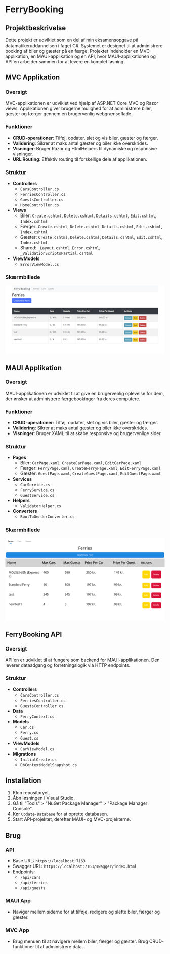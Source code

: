 # FerryBooking

## Projektbeskrivelse
Dette projekt er udviklet som en del af min eksamensopgave på datamatikeruddannelsen i faget C#. Systemet er designet til at administrere booking af biler og gæster på en færge. Projektet indeholder en MVC-applikation, en MAUI-applikation og en API, hvor MAUI-applikationen og API'en arbejder sammen for at levere en komplet løsning.

## MVC Applikation
### Oversigt
MVC-applikationen er udviklet ved hjælp af ASP.NET Core MVC og Razor views. Applikationen giver brugerne mulighed for at administrere biler, gæster og færger gennem en brugervenlig webgrænseflade.

### Funktioner
- **CRUD-operationer**: Tilføj, opdater, slet og vis biler, gæster og færger.
- **Validering**: Sikrer at maks antal gæster og biler ikke overskrides.
- **Visninger**: Bruger Razor og HtmlHelpers til dynamiske og responsive visninger.
- **URL Routing**: Effektiv routing til forskellige dele af applikationen.

### Struktur
- **Controllers**
  - `CarsController.cs`
  - `FerriesController.cs`
  - `GuestsController.cs`
  - `HomeController.cs`
- **Views**
  - Biler: `Create.cshtml`, `Delete.cshtml`, `Details.cshtml`, `Edit.cshtml`, `Index.cshtml`
  - Færger: `Create.cshtml`, `Delete.cshtml`, `Details.cshtml`, `Edit.cshtml`, `Index.cshtml`
  - Gæster: `Create.cshtml`, `Delete.cshtml`, `Details.cshtml`, `Edit.cshtml`, `Index.cshtml`
  - Shared: `_Layout.cshtml`, `Error.cshtml`, `_ValidationScriptsPartial.cshtml`
- **ViewModels**
  - `ErrorViewModel.cs`

### Skærmbillede
![MVC UI](Images/mvc_ui.png)

## MAUI Applikation
### Oversigt
MAUI-applikationen er udviklet til at give en brugervenlig oplevelse for dem, der ønsker at administrere færgebookinger fra deres computere.

### Funktioner
- **CRUD-operationer**: Tilføj, opdater, slet og vis biler, gæster og færger.
- **Validering**: Sikrer at maks antal gæster og biler ikke overskrides.
- **Visninger**: Bruger XAML til at skabe responsive og brugervenlige sider.

### Struktur
- **Pages**
  - Biler: `CarPage.xaml`, `CreateCarPage.xaml`, `EditCarPage.xaml`
  - Færger: `FerryPage.xaml`, `CreateFerryPage.xaml`, `EditFerryPage.xaml`
  - Gæster: `GuestPage.xaml`, `CreateGuestPage.xaml`, `EditGuestPage.xaml`
- **Services**
  - `CarService.cs`
  - `FerryService.cs`
  - `GuestService.cs`
- **Helpers**
  - `ValidatorHelper.cs`
- **Converters**
  - `BoolToGenderConverter.cs`

### Skærmbillede
![MAUI UI](Images/maui_ui.png)

## FerryBooking API
### Oversigt
API'en er udviklet til at fungere som backend for MAUI-applikationen. Den leverer dataadgang og forretningslogik via HTTP endpoints.

### Struktur
- **Controllers**
  - `CarsController.cs`
  - `FerriesController.cs`
  - `GuestsController.cs`
- **Data**
  - `FerryContext.cs`
- **Models**
  - `Car.cs`
  - `Ferry.cs`
  - `Guest.cs`
- **ViewModels**
  - `CarViewModel.cs`
- **Migrations**
  - `InitialCreate.cs`
  - `DbContextModelSnapshot.cs`

## Installation
1. Klon repositoryet.
2. Åbn løsningen i Visual Studio.
3. Gå til "Tools" > "NuGet Package Manager" > "Package Manager Console".
4. Kør `Update-Database` for at oprette databasen.
5. Start API-projektet, derefter MAUI- og MVC-projekterne.

## Brug
### API
- Base URL: `https://localhost:7163`
- Swagger URL: `https://localhost:7163/swagger/index.html`
- Endpoints:
  - `/api/cars`
  - `/api/ferries`
  - `/api/guests`

### MAUI App
- Naviger mellem siderne for at tilføje, redigere og slette biler, færger og gæster.

### MVC App
- Brug menuen til at navigere mellem biler, færger og gæster. Brug CRUD-funktioner til at administrere data.
